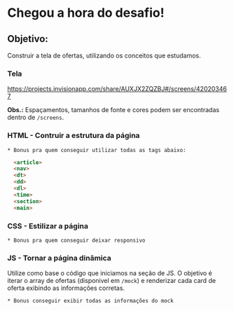 
# Chegou a hora do desafio!

## Objetivo:

Construir a tela de ofertas, utilizando os conceitos que estudamos.

### **Tela**
https://projects.invisionapp.com/share/AUXJX2ZQZBJ#/screens/420203467

**Obs.:** Espaçamentos, tamanhos de fonte e cores podem ser encontradas dentro de `/screens`.

### **HTML - Contruir a estrutura da página**

`* Bonus pra quem conseguir utilizar todas as tags abaixo:`

```html
  <article>
  <nav>
  <dt>
  <dd>
  <dl>
  <time>
  <section>
  <main>
```

### **CSS - Estilizar a página**

`* Bonus pra quem conseguir deixar responsivo`

### **JS - Tornar a página dinâmica**

Utilize como base o código que iniciamos na seção de JS.
O objetivo é iterar o array de ofertas (disponivel em `/mock`) e renderizar cada card de oferta exibindo as informações corretas.

`* Bonus conseguir exibir todas as informações do mock`